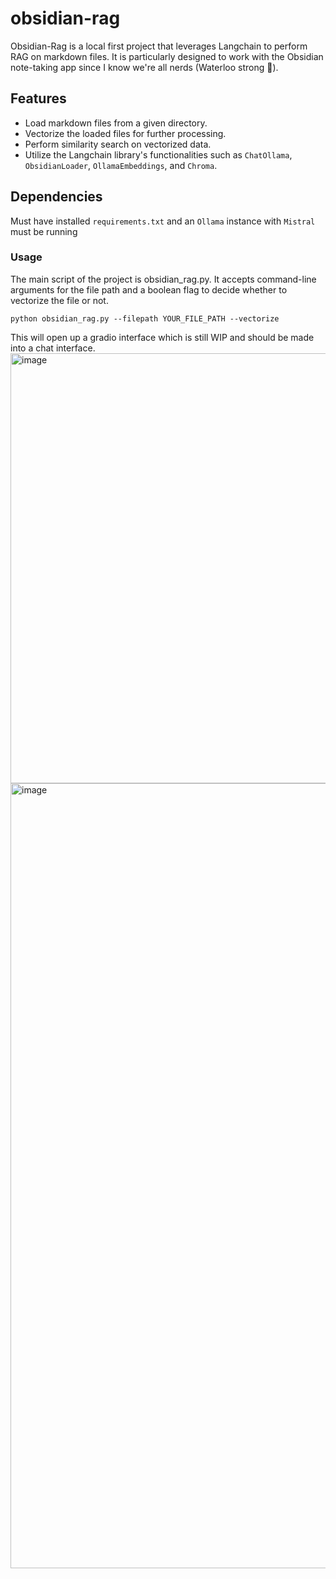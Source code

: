 # obsidian-rag
Obsidian-Rag is a local first project that leverages Langchain to perform RAG on markdown files. It is particularly designed to work with the Obsidian note-taking app since I know we're all nerds (Waterloo strong 💪).

## Features
- Load markdown files from a given directory.
- Vectorize the loaded files for further processing.
- Perform similarity search on vectorized data.
- Utilize the Langchain library's functionalities such as `ChatOllama`, `ObsidianLoader`, `OllamaEmbeddings`, and `Chroma`.

## Dependencies
Must have installed `requirements.txt` and an `Ollama` instance with `Mistral` must be running

### Usage

The main script of the project is obsidian_rag.py. It accepts command-line arguments for the file path and a boolean flag to decide whether to vectorize the file or not.

`python obsidian_rag.py --filepath YOUR_FILE_PATH --vectorize`

This will open up a gradio interface which is still WIP and should be made into a chat interface.
<img width="688" alt="image" src="https://github.com/ParthSareen/obsidian-rag/assets/29360864/13747e0b-78f8-495e-9f03-c80229d537a6">
<img width="1256" alt="image" src="https://github.com/ParthSareen/obsidian-rag/assets/29360864/f79e90e3-2624-46a9-90e0-12034c9afb42">
